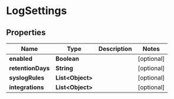 

# LogSettings

## Properties

Name | Type | Description | Notes
------------ | ------------- | ------------- | -------------
**enabled** | **Boolean** |  |  [optional]
**retentionDays** | **String** |  |  [optional]
**syslogRules** | **List&lt;Object&gt;** |  |  [optional]
**integrations** | **List&lt;Object&gt;** |  |  [optional]



